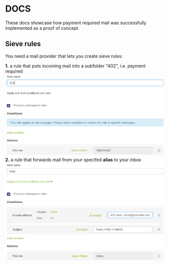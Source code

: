 # DOCS
These docs showcase how payment required mail was successfully implemented as a proof of concept. 

## Sieve rules
You need a mail provider that lets you create sieve rules:

**1.** a rule that puts incoming mail into a subfolder "402", i.e. payment required
![](https://github.com/wrapnuts/402.mail/blob/main/docs/402-sieve-rule.png)
**2.** a rule that forwards mail from your specifed **alias** to your inbox
![](https://github.com/wrapnuts/402.mail/blob/main/docs/paid-sieve-rule.png)


```bash

```
